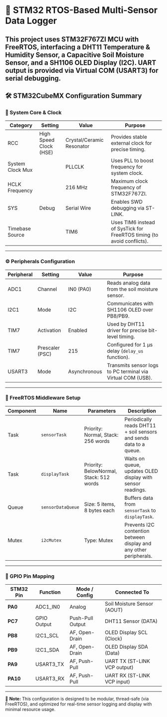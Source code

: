 # 📘 STM32 RTOS-Based Multi-Sensor Data Logger  
This project uses **STM32F767ZI** MCU with **FreeRTOS**, interfacing a **DHT11 Temperature & Humidity Sensor**, a **Capacitive Soil Moisture Sensor**, and a **SH1106 OLED Display (I2C)**. 
UART output is provided via Virtual COM (USART3) for serial debugging.
---

## 🛠️ STM32CubeMX Configuration Summary

### 🔧 System Core & Clock

| Category         | Setting                | Value                     | Purpose                                                                 |
|------------------|------------------------|----------------------------|-------------------------------------------------------------------------|
| RCC              | High Speed Clock (HSE) | Crystal/Ceramic Resonator | Provides stable external clock for precise timing.                     |
| System Clock Mux |                        | PLLCLK                     | Uses PLL to boost frequency for system clock.                          |
| HCLK Frequency   |                        | 216 MHz                    | Maximum clock frequency of STM32F767ZI.                                |
| SYS              | Debug                  | Serial Wire                | Enables SWD debugging via ST-LINK.                                     |
| Timebase Source  |                        | TIM6                       | Uses TIM6 instead of SysTick for FreeRTOS timing (to avoid conflicts). |

---

### ⚙️ Peripherals Configuration

| Peripheral | Setting           | Value          | Purpose                                                                 |
|------------|-------------------|----------------|-------------------------------------------------------------------------|
| ADC1       | Channel           | IN0 (PA0)      | Reads analog data from the soil moisture sensor.                        |
| I2C1       | Mode              | I2C            | Communicates with SH1106 OLED over PB8/PB9.                             |
| TIM7       | Activation        | Enabled        | Used by DHT11 driver for precise bit-level timing.                      |
| TIM7       | Prescaler (PSC)   | 215            | Configured for 1 µs delay (`delay_us` function).                        |
| USART3     | Mode              | Asynchronous   | Transmits sensor logs to PC terminal via Virtual COM (USB).             |

---

### 🧵 FreeRTOS Middleware Setup

| Component | Name             | Parameters                            | Description                                                              |
|-----------|------------------|----------------------------------------|-------------------------------------------------------------------------|
| Task      | `sensorTask`     | Priority: Normal, Stack: 256 words     | Periodically reads DHT11 + soil sensors and sends data to a queue.      |
| Task      | `displayTask`    | Priority: BelowNormal, Stack: 512 words| Waits on queue, updates OLED display with sensor readings.              |
| Queue     | `sensorDataQueue`| Size: 5 items, 8 bytes each            | Buffers data from `sensorTask` to `displayTask`.                        |
| Mutex     | `i2cMutex`       | Type: Mutex                           | Prevents I2C contention between display and any other peripherals.       |

---

### 🔌 GPIO Pin Mapping

| STM32 Pin | Function       | Mode / Config          | Connected To                         |
|-----------|----------------|------------------------|--------------------------------------|
| **PA0**   | ADC1_IN0       | Analog                 | Soil Moisture Sensor (AOUT)          |
| **PC7**   | GPIO Output    | Push-Pull Output       | DHT11 Sensor (DATA)                  |
| **PB8**   | I2C1_SCL       | AF, Open-Drain         | OLED Display SCL (Clock)             |
| **PB9**   | I2C1_SDA       | AF, Open-Drain         | OLED Display SDA (Data)              |
| **PA9**   | USART3_TX      | AF, Push-Pull          | UART TX (ST-LINK VCP output)         |
| **PA10**  | USART3_RX      | AF, Push-Pull          | UART RX (ST-LINK VCP input)          |

---

📎 **Note:** This configuration is designed to be modular, thread-safe (via FreeRTOS), and optimized for real-time sensor logging and display with minimal resource usage.
